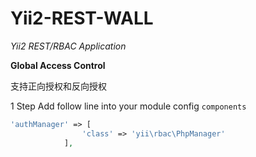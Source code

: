 Yii2-REST-WALL
==============
*Yii2 REST/RBAC Application*

**Global Access Control**

支持正向授权和反向授权

1 Step
Add follow line into your module config `components`

```php
'authManager' => [
	    		'class' => 'yii\rbac\PhpManager'
	    	],
```	    	
